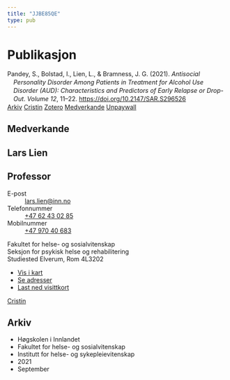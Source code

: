 ```yaml
---
title: "JJBE85QE"
type: pub
---
```

<h1>Publikasjon</h1>
<article id="csl-bib-container-JJBE85QE" class="csl-bib-container">
  <div class="csl-bib-body" style="line-height: 1.35; padding-left: 1em; text-indent:-1em;">
  <div class="csl-entry">Pandey, S., Bolstad, I., Lien, L., &amp; Bramness, J. G. (2021). <i>Antisocial Personality Disorder Among Patients in Treatment for Alcohol Use Disorder (AUD): Characteristics and Predictors of Early Relapse or Drop-Out</i>. <i>Volume 12</i>, 11&#x2013;22. <a href="https://doi.org/10.2147/SAR.S296526">https://doi.org/10.2147/SAR.S296526</a></div>
</div>
  <div class="csl-bib-buttons">
    <a href="#taxonomy-article-JJBE85QE" class="csl-bib-button">Arkiv</a>
    <a href alt="Cristin URL" class="csl-bib-button">Cristin</a>
    <a href alt="Zotero URL" class="csl-bib-button">Zotero</a>
    <a href="#contributors-article-JJBE85QE" class="csl-bib-button">Medverkande</a>
    <a href="https://www.dovepress.com/getfile.php?fileID=68643" class="csl-bib-button">Unpaywall</a>
  </div>
  <div id="csl-bib-meta-container-JJBE85QE"></div>
</article>
<div id="csl-bib-meta-JJBE85QE" class="csl-bib-meta">
  <article id="contributors-article-JJBE85QE" class="contributors-article">
    <h1>Medverkande</h1>
    <div class="personas">
<div class="vrtx-hinn-person-card">
<div class="photo">
<i class="lar la-user-circle missing-person"></i>
</div>
<div class="info">
<hgroup><h1>Lars Lien</h1>
<h2>Professor</h2>
</hgroup><dl>
<dt>E-post</dt>
<dd>
<a href="mailto:lars.lien@inn.no">lars.lien@inn.no</a>
</dd>
<dt>Telefonnummer</dt>
<dd><a href="tel:+4762430285">
+47 62 43 02 85
</a></dd>
<dt>Mobilnummer</dt>
<dd><a href="tel:+4797040683">
+47 970 40 683
</a></dd>
</dl>
<p>
Fakultet for helse- og sosialvitenskap<br>
Seksjon for psykisk helse og rehabilitering<br>
Studiested Elverum,
Rom 4L3202
</p>
<ul class="vrtx-hinn-links">
<li><a href="https://www.google.com/maps?q=60.88177,11.53669">Vis i kart</a></li>
<li><a href="https://www.inn.no/finn-en-ansatt/lars-lien.html#vrtx-hinn-addresses">Se adresser</a></li>
<li><a href="https://www.inn.no/finn-en-ansatt/lars-lien.html?vrtx=vcf">Last ned visittkort</a></li>
</ul>
</div>
</div>
<a href="https://app.cristin.no/persons/show.jsf?id=14287" alt="Cristin URL" class="personas-cristin">Cristin</a>
</div>
  </article>
  <article id="taxonomy-article-JJBE85QE" class="taxonomy-article">
    <h1>Arkiv</h1>
    <ul>
      <li>Høgskolen i Innlandet</li>
      <li>Fakultet for helse- og sosialvitenskap</li>
      <li>Institutt for helse- og sykepleievitenskap</li>
      <li>2021</li>
      <li>September</li>
    </ul>
  </article>
</div>
